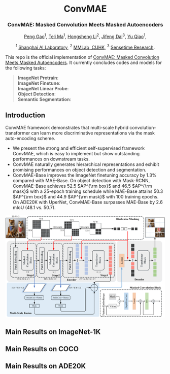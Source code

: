 <div align="center">
<h1>ConvMAE</h1>
<h3>ConvMAE: Masked Convolution Meets Masked Autoencoders</h3>

[Peng Gao](https://scholar.google.com/citations?user=miFIAFMAAAAJ&hl=en&oi=ao)<sup>1</sup>, [Teli Ma](https://scholar.google.com/citations?user=arny77IAAAAJ&hl=en&oi=ao)<sup>1</sup>, [Hongsheng Li](https://scholar.google.com/citations?user=BN2Ze-QAAAAJ&hl=en&oi=ao)<sup>2</sup>, [Jifeng Dai](https://scholar.google.com/citations?user=SH_-B_AAAAAJ&hl=en&oi=ao)<sup>3</sup>, [Yu Qiao](https://scholar.google.com/citations?user=gFtI-8QAAAAJ&hl=en&oi=ao)<sup>1</sup>,

<sup>1</sup> [Shanghai AI Laboratory](https://www.shlab.org.cn/), <sup>2</sup> [MMLab, CUHK](https://mmlab.ie.cuhk.edu.hk/), <sup>3</sup> [Sensetime Research](https://www.sensetime.com/cn).

</div>

This repo is the official implementation of [ConvMAE: Masked Convolution Meets Masked Autoencoders](). It currently concludes codes and models for the following tasks:
> **ImageNet Pretrain**: \
> **ImageNet Finetune**: \
> **ImageNet Linear Probe**: \
> **Object Detection**: \
> **Semantic Segmentation**:

## Introduction
ConvMAE framework demonstrates that multi-scale hybrid convolution-transformer can learn more discriminative representations via the mask auto-encoding scheme. 
* We present the strong and efficient self-supervised framework ConvMAE, which is easy to implement but show outstanding performances on downstream tasks.
* ConvMAE naturally generates hierarchical representations and exhibit promising performances on object detection and segmentation.
* ConvMAE-Base improves the ImageNet finetuning accuracy by 1.3% compared with MAE-Base.
On object detection with Mask-RCNN, ConvMAE-Base achieves 52.5 $AP^{\rm box}$ and 46.5 $AP^{\rm mask}$ with a 25-epoch training schedule while MAE-Base attains 50.3 $AP^{\rm box}$ and 44.9 $AP^{\rm mask}$ with 100 training epochs. On ADE20K with UperNet, ConvMAE-Base surpasses MAE-Base by 2.6 mIoU (48.1 vs. 50.7).

![tenser](figures/ConvMAE.png)


## Main Results on ImageNet-1K

## Main Results on COCO

## Main Results on ADE20K
